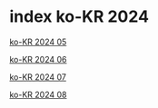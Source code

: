 # index ko-KR 2024

<a href="./05">ko-KR 2024 05</a>

<a href="./06">ko-KR 2024 06</a>

<a href="./07">ko-KR 2024 07</a>

<a href="./08">ko-KR 2024 08</a>
